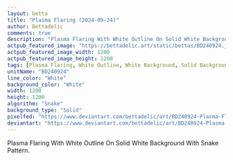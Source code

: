 ```yaml
---
layout: betta
title: "Plasma Flaring (2024-09-24)"
author: Bettadelic
comments: true
description: "Plasma Flaring With White Outline On Solid White Background With Snake Pattern."
actpub_featured_image: "https://bettadelic.art/static/bettas/BD240924.jpg"
actpub_featured_image_width: 1200
actpub_featured_image_height: 1200
tags: [Plasma Flaring, White Outline, White Background, Solid Background Pattern, Snake Pattern, September 2024]
unitName: "BD240924"
line_color: "White"
background_color: "White"
width: 1200
height: 1200
algorithm: "Snake"
background_type: "Solid"
pixelfed: "https://www.deviantart.com/bettadelic/art/BD240924-Plasma-Flaring-2024-09-24-1102516478"
deviantart: "https://www.deviantart.com/bettadelic/art/BD240924-Plasma-Flaring-2024-09-24-1102516478"
---
```


Plasma Flaring With White Outline On Solid White Background With Snake Pattern.
